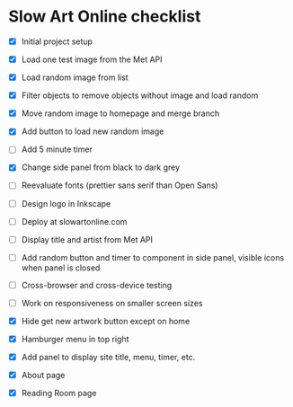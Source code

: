 # Slow Art Online checklist

* [x] Initial project setup
* [x] Load one test image from the Met API
* [x] Load random image from list
* [x] Filter objects to remove objects without image and load random
* [x] Move random image to homepage and merge branch
* [x] Add button to load new random image
* [ ] Add 5 minute timer
* [x] Change side panel from black to dark grey
* [ ] Reevaluate fonts (prettier sans serif than Open Sans)
* [ ] Design logo in Inkscape
* [ ] Deploy at slowartonline.com
* [ ] Display title and artist from Met API
* [ ] Add random button and timer to component in side panel, visible icons when panel is closed
* [ ] Cross-browser and cross-device testing
* [ ] Work on responsiveness on smaller screen sizes
* [x] Hide get new artwork button except on home
* [x] Hamburger menu in top right
* [x] Add panel to display site title, menu, timer, etc.
* [x] About page 
* [x] Reading Room page

